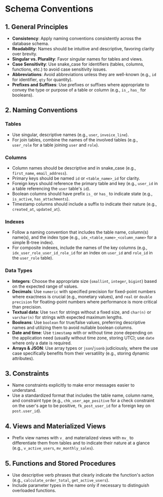 # Schema Conventions

## 1. General Principles

- **Consistency**: Apply naming conventions consistently across the database schema.
- **Readability**: Names should be intuitive and descriptive, favoring clarity over brevity.
- **Singular vs. Plurality**: Favor singular names for tables and views.
- **Case Sensitivity**: Use snake_case for identifiers (tables, columns, functions, etc.) to avoid case sensitivity issues.
- **Abbreviations**: Avoid abbreviations unless they are well-known (e.g., `id` for identifier, `qty` for quantity).
- **Prefixes and Suffixes**: Use prefixes or suffixes where appropriate to convey the type or purpose of a table or column (e.g., `is_`, `has_` for booleans).

## 2. Naming Conventions

### Tables

- Use singular, descriptive names (e.g., `user`, `invoice_line`).
- For join tables, combine the names of
the involved tables (e.g., `user_role` for a table joining `user` and `role`).

### Columns

- Column names should be descriptive and in snake_case (e.g., `first_name`, `email_address`).
- Primary keys should be named `id` or `<table_name>_id` for clarity.
- Foreign keys should reference the primary table and key (e.g., `user_id` in a table referencing the `user` table's `id`).
- Boolean columns should have prefix `is_` or `has_` to indicate state (e.g., `is_active`, `has_attachments`).
- Timestamp columns should include a suffix to indicate their nature (e.g., `created_at`, `updated_at`).

### Indexes

- Follow a naming convention that includes the table name, column(s) name(s), and the index type (e.g., `idx_<table_name>_<column_name>` for a simple B-tree index).
- For composite indexes, include the names of the key columns (e.g., `idx_user_role_user_id_role_id` for an index on `user_id` and `role_id` in the `user_role` table).

### Data Types

- **Integers**: Choose the appropriate size (`smallint`, `integer`, `bigint`) based on the expected range of values.
- **Decimals**: Use `numeric` with specified precision for fixed-point numbers where exactness is crucial (e.g., monetary values), and `real` or `double precision` for floating-point numbers where performance is more critical than precision.
- **Textual data**: Use `text` for strings without a fixed size, and `char(n)` or `varchar(n)` for strings with expected maximum lengths.
- **Booleans**: Use `boolean` for true/false values, preferring descriptive names and utilizing them to avoid nullable boolean columns.
- **Date and time**: Use `timestamp` with or without time zone depending on the application need (usually without time zone, storing UTC); use `date` where only a date is required.
- **Arrays & JSON**: Use array types or `json`/`jsonb` judiciously, where the use case specifically benefits from their versatility (e.g., storing dynamic attributes).

## 3. Constraints

- Name constraints explicitly to make error messages easier to understand.
- Use a standardized format that includes the table name, column name, and constraint type (e.g., `chk_user_age_positive` for a check constraint on the user's age to be positive, `fk_post_user_id` for a foreign key on `post.user_id`).

## 4. Views and Materialized Views

- Prefix view names with `v_` and materialized views with `mv_` to differentiate them from tables and to indicate their nature at a glance (e.g., `v_active_users`, `mv_monthly_sales`).

## 5. Functions and Stored Procedures

- Use descriptive verb phrases that clearly indicate the function's action (e.g., `calculate_order_total`, `get_active_users`).
- Include parameter types in the name only if necessary to distinguish overloaded functions.
